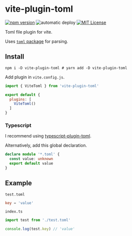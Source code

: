 # vite-plugin-toml
[![npm version](https://badge.fury.io/js/vite-plugin-toml.svg)](https://badge.fury.io/js/vite-plugin-toml) ![automatic deploy](https://github.com/sapphi-red/vite-plugin-toml/workflows/automatic%20deploy/badge.svg) [![MIT License](http://img.shields.io/badge/license-MIT-blue.svg?style=flat)](LICENSE)  

Toml file plugin for vite.

Uses [`toml` package](https://www.npmjs.com/package/toml) for parsing.

## Install
```shell
npm i -D vite-plugin-toml # yarn add -D vite-plugin-toml
```

Add plugin in `vite.config.js`.
```js
import { ViteToml } from 'vite-plugin-toml'

export default {
  plugins: [
    ViteToml()
  ]
}
```

### Typescript
I recommend using [typescript-plugin-toml](https://github.com/sapphi-red/typescript-plugin-toml).

Alternatively, add this global declaration.
```ts
declare module '*.toml' {
  const value: unknown
  export default value
}
```

## Example
`test.toml`
```toml
key = 'value'
```

`index.ts`
```ts
import test from './test.toml'

console.log(test.key) // 'value'
```

